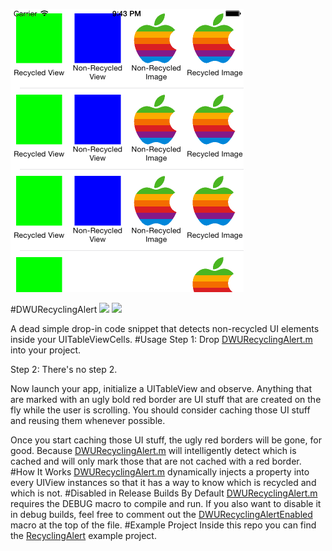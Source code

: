 ![](https://github.com/diwu/ui-markdown-store/blob/master/demo_1.gif)

#DWURecyclingAlert
[![](https://img.shields.io/badge/build-passing-green.svg)](https://github.com/diwu/LeetCode-Solutions-in-Swift)
[![](https://img.shields.io/badge/license-MIT-blue.svg)](https://github.com/diwu/LeetCode-Solutions-in-Swift)

A dead simple drop-in code snippet that detects non-recycled UI elements inside your UITableViewCells.
#Usage
Step 1: Drop [DWURecyclingAlert.m](./RecyclingAlert/DWURecyclingAlert/DWURecyclingAlert.m) into your project.

Step 2: There's no step 2. 

Now launch your app, initialize a UITableView and observe. Anything that are marked with an ugly bold red border are UI stuff that are created on the fly while the user is scrolling. You should consider caching those UI stuff and reusing them whenever possible.

Once you start caching those UI stuff, the ugly red borders will be gone, for good. Because [DWURecyclingAlert.m](./RecyclingAlert/DWURecyclingAlert/DWURecyclingAlert.m) will intelligently detect which is cached and will only mark those that are not cached with a red border.
#How It Works
[DWURecyclingAlert.m](./RecyclingAlert/DWURecyclingAlert/DWURecyclingAlert.m) dynamically injects a property into every UIView instances so that it has a way to know which is recycled and which is not.
#Disabled in Release Builds By Default
[DWURecyclingAlert.m](./RecyclingAlert/DWURecyclingAlert/DWURecyclingAlert.m) requires the DEBUG macro to compile and run. If you also want to disable it in debug builds, feel free to comment out the [DWURecyclingAlertEnabled](https://github.com/diwu/DWURecyclingAlert/blob/master/RecyclingAlert/DWURecyclingAlert/DWURecyclingAlert.m#L16) macro at the top of the file.
#Example Project
Inside this repo you can find the [RecyclingAlert](./RecyclingAlert.xcodeproj) example project. 